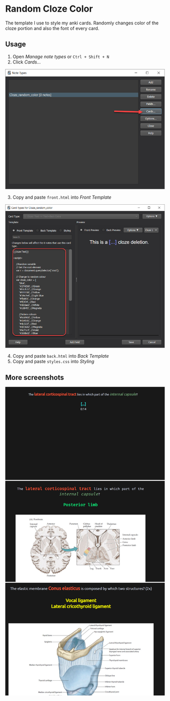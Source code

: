 # Random Cloze Color

The template I use to style my anki cards. Randomly changes color of the cloze portion and also the font of every card.

## Usage

1. Open *Manage note types* or `Ctrl + Shift + N`
2. Click *Cards...*

![Screenshot](https://github.com/BigFatDuck1/random_cloze_color_anki/blob/master/images/screenshot5.png)

3. Copy and paste `front.html` into *Front Template*

![Screenshot](https://github.com/BigFatDuck1/random_cloze_color_anki/blob/master/images/screenshot4.png)

4. Copy and paste `back.html` into *Back Template*
5. Copy and paste `styles.css` into *Styling*

## More screenshots

![Screenshot](https://github.com/BigFatDuck1/random_cloze_color_anki/blob/master/images/screenshot3.png) <br>
![Screenshot](https://github.com/BigFatDuck1/random_cloze_color_anki/blob/master/images/screenshot2.png) <br>
![Screenshot](https://github.com/BigFatDuck1/random_cloze_color_anki/blob/master/images/screenshot1.png) <br>
